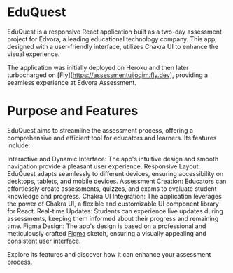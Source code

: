 # EduQuest

EduQuest is a responsive React application built as a two-day assessment project for Edvora, a leading educational technology company. This app, designed with a user-friendly interface, utilizes Chakra UI to enhance the visual experience.

The application was initially deployed on Heroku and then later turbocharged on [Fly][https://assessmentuijoqim.fly.dev], providing a seamless experience at Edvora Assessment.

# Purpose and Features
EduQuest aims to streamline the assessment process, offering a comprehensive and efficient tool for educators and learners. Its features include:

Interactive and Dynamic Interface: The app's intuitive design and smooth navigation provide a pleasant user experience.
Responsive Layout: EduQuest adapts seamlessly to different devices, ensuring accessibility on desktops, tablets, and mobile devices.
Assessment Creation: Educators can effortlessly create assessments, quizzes, and exams to evaluate student knowledge and progress.
Chakra UI Integration: The application leverages the power of Chakra UI, a flexible and customizable UI component library for React.
Real-time Updates: Students can experience live updates during assessments, keeping them informed about their progress and remaining time.
Figma Design: The app's design is based on a professional and meticulously crafted [Figma](https://www.figma.com/file/bt68IQ0MUbmD01aI91Nius/Exam-form?node-id=0%3A1) sketch, ensuring a visually appealing and consistent user interface.

Explore its features and discover how it can enhance your assessment process.
